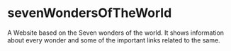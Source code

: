 # sevenWondersOfTheWorld
A Website based on the Seven wonders of the world. It shows information about every wonder and some of the important links related to the same.
